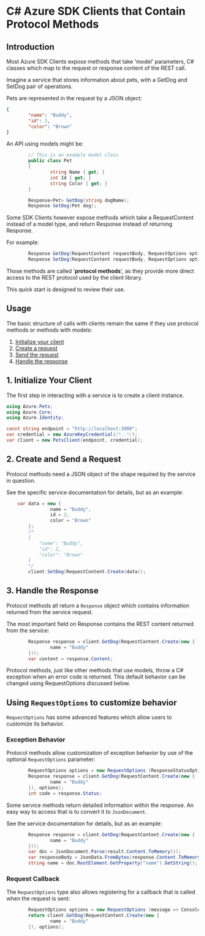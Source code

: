 # C# Azure SDK Clients that Contain Protocol Methods

## Introduction

Most Azure SDK Clients expose methods that take 'model' parameters, C# classes which map to the request or response content of the REST call.

Imagine a service that stores information about pets, with a GetDog and SetDog pair of operations. 

Pets are represented in the request by a JSON object:

```json
{
        "name": "Buddy",
        "id": 2,
        "color": "Brown"
}
```

An API using models might be:

```csharp
        // This is an example model class
        public class Pet
        {
                string Name { get; }
                int Id { get; }
                string Color { get; }
        }

        Response<Pet> GetDog(string dogName);
        Response SetDog(Pet dog);
```

Some SDK Clients however expose methods which take a RequestContent instead of a model type, and return Response instead of returning Response<Model>.

For example:

```csharp
        Response GetDog(RequestContent requestBody, RequestOptions options = default);
        Response SetDog(RequestContent requestBody, RequestOptions options = default);
```

Those methods are called '**protocol methods**', as they provide more direct access to the REST protocol used by the client library.

This quick start is designed to review their use.

## Usage

The basic structure of calls with clients remain the same if they use protocol methods or methods with models:

1. [Initialize your client](#1-initialize-your-client "Initialize Your Client")
2. [Create a request](#2-create-a-request "Create a Request")
3. [Send the request](#3-send-the-request "Send the Request")
4. [Handle the response](#4-handle-the-response "Handle the Response")

## 1. Initialize Your Client

The first step in interacting with a service is to create a client instance. 

```csharp
using Azure.Pets;
using Azure.Core;
using Azure.Identity;

const string endpoint = "http://localhost:3000";
var credential = new AzureKeyCredential(/*..*/);
var client = new PetsClient(endpoint, credential);
```

## 2. Create and Send a Request

Protocol methods need a JSON object of the shape required by the service in question.

See the specific service documentation for details, but as an example:

```csharp
	var data = new {
                name = "Buddy",
                id = 2,
                color = "Brown"
        };
        /*
        {
            "name": "Buddy",
            "id": 2,
            "color": "Brown"
        }
        */
        client.SetDog(RequestContent.Create(data));
```

## 3. Handle the Response

Protocol methods all return a `Response` object which contains information returned from the service request. 

The most important field on Response contains the REST content returned from the service:

```csharp
        Response response = client.GetDog(RequestContent.Create(new {
                name = "Buddy"
        }));
        var content = response.Content;
```

Protocol methods, just like other methods that use models, throw a C# exception when an error code is returned. This default behavior can be changed using RequestOptions discussed below.

## Using `RequestOptions` to customize behavior

`RequestOptions` has some advanced features which allow users to customize its behavior.

### Exception Behavior

Protocol methods allow customization of exception behavior by use of the optional `RequestOptions` parameter:

```csharp
        RequestOptions options = new RequestOptions (ResponseStatusOption.NoThrow);
        Response response = client.GetDog(RequestContent.Create(new {
                name = "Buddy"
        }), options);
        int code = response.Status;
```

Some service methods return detailed information within the response. An easy way to access that is to convert it to `JsonDocument`.

See the service documentation for details, but as an example:

```csharp
        Response response = client.GetDog(RequestContent.Create(new {
                name = "Buddy"
        }));
        var doc = JsonDocument.Parse(result.Content.ToMemory());
        var responseBody = JsonData.FromBytes(response.Content.ToMemory());
        string name = doc.RootElement.GetProperty("name").GetString();
```

### Request Callback

The `RequestOptions` type also allows registering for a callback that is called when the request is sent:

```csharp
        RequestOptions options = new RequestOptions (message => Console.WriteLine ("Sending dog request: " + message)));
        return client.GetDog(RequestContent.Create(new {
                name = "Buddy"
        }), options);
```